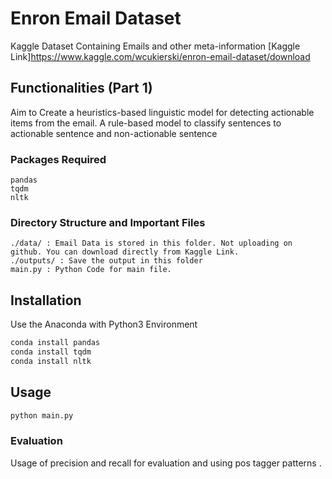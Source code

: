 # Enron Email Dataset

Kaggle Dataset Containing Emails and other meta-information
[Kaggle Link]https://www.kaggle.com/wcukierski/enron-email-dataset/download

## Functionalities (Part 1)

Aim to Create a heuristics-based linguistic model for detecting actionable items from the email. A rule-based model to classify sentences to actionable sentence and non-actionable sentence


### Packages Required
```
pandas
tqdm
nltk
```


### Directory Structure and Important Files

```
./data/ : Email Data is stored in this folder. Not uploading on github. You can download directly from Kaggle Link.
./outputs/ : Save the output in this folder
main.py : Python Code for main file.
```

## Installation

Use the Anaconda with Python3 Environment

```bash
conda install pandas
conda install tqdm
conda install nltk
```

## Usage

```python
python main.py
```

### Evaluation

Usage of precision and recall for evaluation and using pos tagger patterns .
